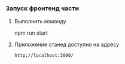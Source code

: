 ###  Запуск фронтенд части
1. Выполнить команду

    npm run start 
     
1. Приложение станед доступно на адресу
    
    ```
   http://localhost:3000/
   ```
